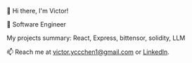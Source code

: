👋 Hi there, I'm Victor!

🚀 Software Engineer

My projects summary: React, Express, bittensor, solidity, LLM

📫 Reach me at victor.yccchen1@gmail.com or [LinkedIn](https://www.linkedin.com/in/ycchen1/).

